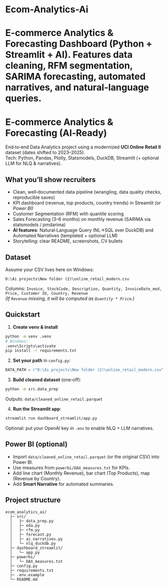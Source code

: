 
# Ecom-Analytics-Ai
E-commerce Analytics &amp; Forecasting Dashboard (Python + Streamlit + AI).  Features data cleaning, RFM segmentation, SARIMA forecasting, automated narratives, and natural-language queries.
=======
# E‑commerce Analytics & Forecasting (AI‑Ready)
End‑to‑end Data Analytics project using a modernized **UCI Online Retail II** dataset (dates shifted to 2023–2025).  
Tech: Python, Pandas, Plotly, Statsmodels, DuckDB, Streamlit (+ optional LLM for NLQ & narratives).

## What you’ll show recruiters
- Clean, well‑documented data pipeline (wrangling, data quality checks, reproducible saves)
- KPI dashboard (revenue, top products, country trends) in Streamlit *(or Power BI)*
- Customer Segmentation (RFM) with quantile scoring
- Sales Forecasting (3–6 months) on monthly revenue (SARIMA via statsmodels / pmdarima)
- **AI features**: Natural‑Language Query (NL→SQL over DuckDB) and Automated Narratives (templated + optional LLM)
- Storytelling: clear README, screenshots, CV bullets

## Dataset
Assume your CSV lives here on Windows:
```
D:\Ai projects\New folder (2)\online_retail_modern.csv
```
Columns: `Invoice, StockCode, Description, Quantity, InvoiceDate_mod, Price, Customer ID, Country, Revenue`  
*(If `Revenue` missing, it will be computed as `Quantity * Price`.)*

## Quickstart
1) **Create venv & install**
```bash
python -m venv .venv
# Windows:
.venv\Scripts\activate
pip install -r requirements.txt
```
2) **Set your path** in `config.py`:
```python
DATA_PATH = r"D:\Ai projects\New folder (2)\online_retail_modern.csv"
```
3) **Build cleaned dataset** (one‑off):
```bash
python -m src.data_prep
```
Outputs: `data/cleaned_online_retail.parquet`

4) **Run the Streamlit app**:
```bash
streamlit run dashboard_streamlit/app.py
```
Optional: put your OpenAI key in `.env` to enable NLQ + LLM narratives.

## Power BI (optional)
- Import `data/cleaned_online_retail.parquet` (or the original CSV) into Power BI.
- Use measures from `powerbi/DAX_measures.txt` for KPIs.
- Add line chart (Monthly Revenue), bar chart (Top Products), map (Revenue by Country).
- Add **Smart Narrative** for automated summaries.

## Project structure
```
ecom_analytics_ai/
  ├─ src/
  │   ├─ data_prep.py
  │   ├─ eda.py
  │   ├─ rfm.py
  │   ├─ forecast.py
  │   ├─ ai_narratives.py
  │   └─ nlq_duckdb.py
  ├─ dashboard_streamlit/
  │   └─ app.py
  ├─ powerbi/
  │   └─ DAX_measures.txt
  ├─ config.py
  ├─ requirements.txt
  ├─ .env.example
  └─ README.md
```


